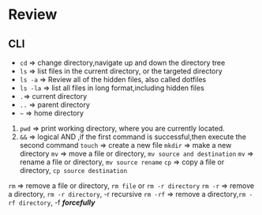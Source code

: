 # Review

## CLI

- `cd` => change directory,navigate up and down the directory tree
- `ls` => list files in the current directory, or the targeted directory
- `ls -a` => Review all of the hidden files, also called dotfiles
- `ls -la` => list all files in long format,including hidden files
- `.`=> current directory
- `..` => parent directory
- `~` => home directory
1. `pwd` => print working directory, where you are currently located.
1. `&&` => logical AND ,if the first command is successful,then execute the second command
`touch` => create a new file
`mkdir` => make a new directory
`mv` => move a file or directory, `mv source and destination`
`mv` => rename a file or directory, `mv source rename`
`cp` => copy a file or directory, `cp source destination`

`rm` => remove a file or directory, `rm file` or `rm -r directory`
`rm -r` => remove a directory, `rm -r directory`, -r recursive
`rm -rf` => remove a directory,`rm -rf directory`, -f ***forcefully***